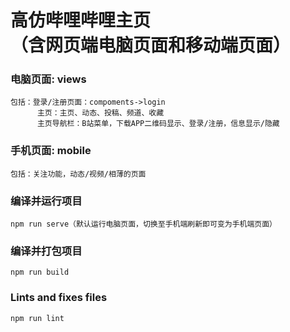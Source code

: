 # 高仿哔哩哔哩主页<br>（含网页端电脑页面和移动端页面）

### 电脑页面: views

    包括：登录/注册页面：compoments->login
          主页：主页、动态、投稿、频道、收藏
          主页导航栏：B站菜单，下载APP二维码显示、登录/注册，信息显示/隐藏

### 手机页面: mobile

    包括：关注功能，动态/视频/相薄的页面

### 编译并运行项目
```
npm run serve（默认运行电脑页面，切换至手机端刷新即可变为手机端页面）
```

### 编译并打包项目
```
npm run build
```

### Lints and fixes files
```
npm run lint
```


